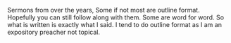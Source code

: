 Sermons from over the years, Some if not most are outline format. Hopefully you can still follow along with them. Some are word for word. So what is written is exactly what I said. 
I tend to do outline format as I am an expository preacher not topical. 
